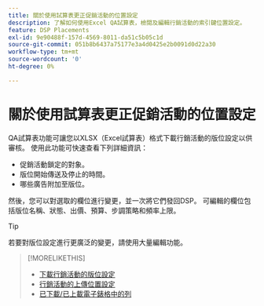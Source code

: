 ```yaml
---
title: 關於使用試算表更正促銷活動的位置設定
description: 了解如何使用Excel QA試算表，檢閱及編輯行銷活動的索引鍵位置設定。
feature: DSP Placements
exl-id: 9e90488f-157d-4569-8011-da51c5b05c1d
source-git-commit: 051b8b6437a75177e3a4d0425e2b0091d0d22a30
workflow-type: tm+mt
source-wordcount: '0'
ht-degree: 0%

---
```


# 關於使用試算表更正促銷活動的位置設定

QA試算表功能可讓您以XLSX（Excel試算表）格式下載行銷活動的版位設定以供審核。 使用此功能可快速查看下列詳細資訊：

* 促銷活動鎖定的對象。
* 版位開始傳送及停止的時間。
* 哪些廣告附加至版位。

然後，您可以對選取的欄位進行變更，並一次將它們發回DSP。 可編輯的欄位包括版位名稱、狀態、出價、預算、步調策略和頻率上限。

>[!TIP]
>
>若要對版位設定進行更廣泛的變更，請使用大量編輯功能。<!-- add link once we have help on it -->

>[!MORELIKETHIS]
>
>* [下載行銷活動的版位設定](qa-sheet-download.md)
>* [行銷活動的上傳位置設定](qa-sheet-upload.md)
>* [已下載/已上載電子錶格中的列](qa-sheet-columns.md)

